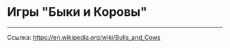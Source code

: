 # Игры "Быки и Коровы"

-----------------------
Ссылка: https://en.wikipedia.org/wiki/Bulls_and_Cows
